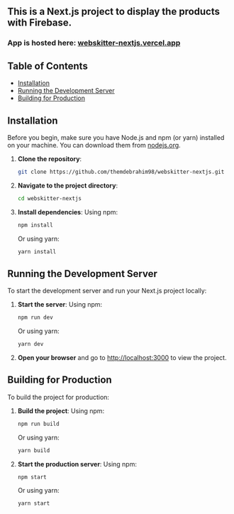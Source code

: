 
## This is a Next.js project to display the products with Firebase.

### App is hosted here: [webskitter-nextjs.vercel.app](https://webskitter-nextjs.vercel.app) 

## Table of Contents

- [Installation](#installation)
- [Running the Development Server](#running-the-development-server)
- [Building for Production](#building-for-production)

## Installation

Before you begin, make sure you have Node.js and npm (or yarn) installed on your machine. You can download them from [nodejs.org](https://nodejs.org).

1. **Clone the repository**:
    ```bash
    git clone https://github.com/themdebrahim98/webskitter-nextjs.git
    ```

2. **Navigate to the project directory**:
    ```bash
    cd webskitter-nextjs 
    ```

3. **Install dependencies**:
    Using npm:
    ```bash
    npm install
    ```
    Or using yarn:
    ```bash
    yarn install
    ```

## Running the Development Server

To start the development server and run your Next.js project locally:

1. **Start the server**:
    Using npm:
    ```bash
    npm run dev
    ```
    Or using yarn:
    ```bash
    yarn dev
    ```

2. **Open your browser** and go to [http://localhost:3000](http://localhost:3000) to view the project.

## Building for Production

To build the project for production:

1. **Build the project**:
    Using npm:
    ```bash
    npm run build
    ```
    Or using yarn:
    ```bash
    yarn build
    ```

2. **Start the production server**:
    Using npm:
    ```bash
    npm start
    ```
    Or using yarn:
    ```bash
    yarn start
    ```



